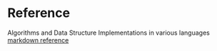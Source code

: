 # Reference
Algorithms and Data Structure Implementations in various languages
[markdown reference](https://github.com/adam-p/markdown-here/wiki/Markdown-Cheatsheet)
